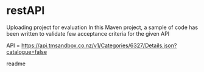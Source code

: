 # restAPI
Uploading project for evaluation
In this Maven project, a sample of code has been written to validate few acceptance criteria for the given API

API = https://api.tmsandbox.co.nz/v1/Categories/6327/Details.json?catalogue=false

<snippet>
  <content><![CDATA[
# $restAcceptanceTest
Project description:
## Installation
TODO: Describe the installation process
## Usage
TODO: Write usage instructions
## Contributing
1. Fork it!
2. Create your feature branch: `git checkout -b my-new-feature`
3. Commit your changes: `git commit -am 'Add some feature'`
4. Push to the branch: `git push origin my-new-feature`
5. Submit a pull request :D
## History
TODO: Write history
## Credits
TODO: Write credits
## License
TODO: Write license
]]></content>
  <tabTrigger>readme</tabTrigger>
</snippet>
